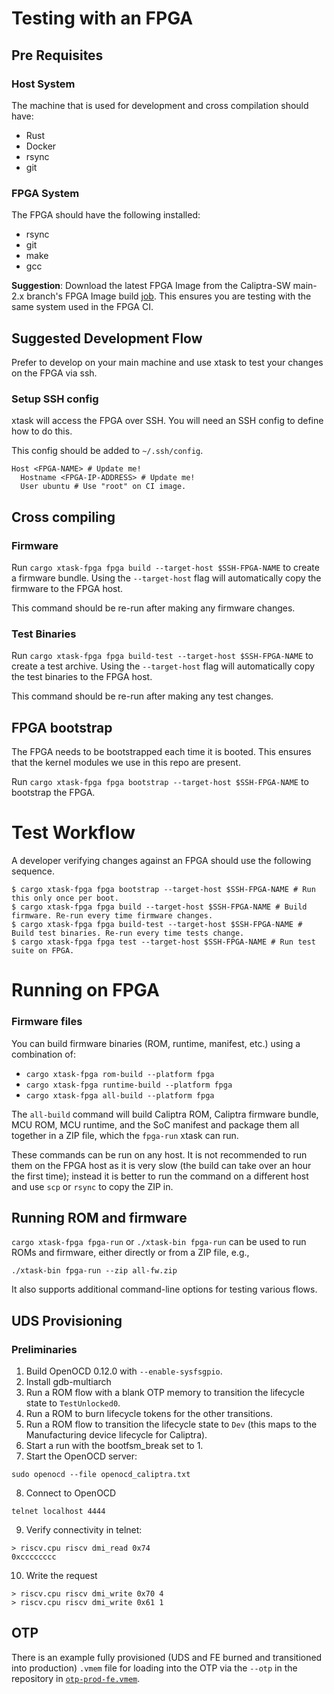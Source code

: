 # Testing with an FPGA

## Pre Requisites

### Host System 

The machine that is used for development and cross compilation should have:

- Rust
- Docker
- rsync
- git

### FPGA System 

The FPGA should have the following installed:

- rsync
- git
- make
- gcc

**Suggestion**: Download the latest FPGA Image from the Caliptra-SW main-2.x branch's FPGA Image build [job](https://github.com/chipsalliance/caliptra-sw/actions/workflows/fpga-image.yml?query=branch%3Amain-2.x). This ensures you are testing with the same system used in the FPGA CI.

## Suggested Development Flow

Prefer to develop on your main machine and use xtask to test your changes on the FPGA via ssh.

### Setup SSH config

xtask will access the FPGA over SSH. You will need an SSH config to define how to do this.

This config should be added to `~/.ssh/config`.

```
Host <FPGA-NAME> # Update me!
  Hostname <FPGA-IP-ADDRESS> # Update me!
  User ubuntu # Use "root" on CI image.

```

## Cross compiling

### Firmware

Run `cargo xtask-fpga fpga build --target-host $SSH-FPGA-NAME` to create a firmware bundle. Using the `--target-host` flag will automatically copy the firmware to the FPGA host.

This command should be re-run after making any firmware changes.

### Test Binaries

Run `cargo xtask-fpga fpga build-test --target-host $SSH-FPGA-NAME` to create a test archive. Using the `--target-host` flag will automatically copy the test binaries to the FPGA host.

This command should be re-run after making any test changes.

## FPGA bootstrap

The FPGA needs to be bootstrapped each time it is booted. This ensures that the kernel modules we use in this repo are present.

Run `cargo xtask-fpga fpga bootstrap --target-host $SSH-FPGA-NAME` to bootstrap the FPGA.

# Test Workflow

A developer verifying changes against an FPGA should use the following sequence.

```
$ cargo xtask-fpga fpga bootstrap --target-host $SSH-FPGA-NAME # Run this only once per boot.
$ cargo xtask-fpga fpga build --target-host $SSH-FPGA-NAME # Build firmware. Re-run every time firmware changes.
$ cargo xtask-fpga fpga build-test --target-host $SSH-FPGA-NAME # Build test binaries. Re-run every time tests change.
$ cargo xtask-fpga fpga test --target-host $SSH-FPGA-NAME # Run test suite on FPGA.
```

# Running on FPGA

### Firmware files

You can build firmware binaries (ROM, runtime, manifest, etc.) using a combination of:

* `cargo xtask-fpga rom-build --platform fpga`
* `cargo xtask-fpga runtime-build --platform fpga`
* `cargo xtask-fpga all-build --platform fpga`

The `all-build` command will build Caliptra ROM, Caliptra firmware bundle, MCU ROM, MCU runtime, and the SoC manifest and package them all together in a ZIP file, which the `fpga-run` xtask can run.

These commands can be run on any host. It is not recommended to run them on the FPGA host as it is very slow (the build can take over an hour the first time); instead it is better to run the command on a different host and use `scp` or `rsync` to copy the ZIP in.

## Running ROM and firmware

`cargo xtask-fpga fpga-run` or `./xtask-bin fpga-run` can be used to run ROMs and firmware, either directly or from a ZIP file, e.g.,

```shell
./xtask-bin fpga-run --zip all-fw.zip
```

It also supports additional command-line options for testing various flows.

## UDS Provisioning

### Preliminaries

1. Build OpenOCD 0.12.0 with `--enable-sysfsgpio`.
2. Install gdb-multiarch
3. Run a ROM flow with a blank OTP memory to transition the lifecycle state to `TestUnlocked0`.
4. Run a ROM to burn lifecycle tokens for the other transitions.
5. Run a ROM flow to transition the lifecycle state to `Dev` (this maps to the Manufacturing device lifecycle for Caliptra).
6. Start a run with the bootfsm_break set to 1.
7. Start the OpenOCD server:

```
sudo openocd --file openocd_caliptra.txt
```

8. Connect to OpenOCD

```
telnet localhost 4444
```

9. Verify connectivity in telnet:

```
> riscv.cpu riscv dmi_read 0x74
0xcccccccc
```

10. Write the request
```
> riscv.cpu riscv dmi_write 0x70 4
> riscv.cpu riscv dmi_write 0x61 1
```

## OTP

There is an example fully provisioned (UDS and FE burned and transitioned into
production) `.vmem` file for loading into the OTP via the `--otp` in the
repository in
[`otp-prod-fe.vmem`](https://github.com/chipsalliance/caliptra-mcu-sw/blob/main/otp-prod-fe.mem).
